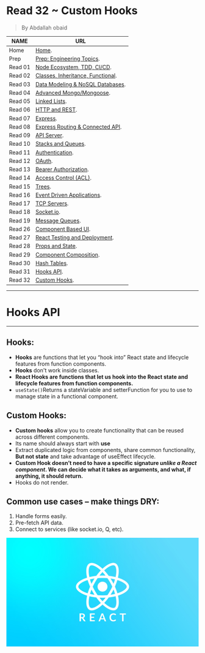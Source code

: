 # Read 32 ~ Custom Hooks
> By Abdallah obaid

**NAME**     | **URL**
------------ | -------------
Home         | [Home](https://abdallah-401-advanced-javascript.github.io/reading-notes-401/).
 Prep        | [Prep: Engineering Topics](https://abdallah-401-advanced-javascript.github.io/reading-notes-401/Prep).
 Read 01     | [Node Ecosystem, TDD, CI/CD](https://abdallah-401-advanced-javascript.github.io/reading-notes-401/class-01).
 Read 02     | [Classes, Inheritance, Functional](https://abdallah-401-advanced-javascript.github.io/reading-notes-401/class-02).
 Read 03     | [Data Modeling & NoSQL Databases](https://abdallah-401-advanced-javascript.github.io/reading-notes-401/class-03).
 Read 04     | [Advanced Mongo/Mongoose](https://abdallah-401-advanced-javascript.github.io/reading-notes-401/class-04).
 Read 05     | [Linked Lists](https://abdallah-401-advanced-javascript.github.io/reading-notes-401/class-05).
 Read 06     | [HTTP and REST](https://abdallah-401-advanced-javascript.github.io/reading-notes-401/class-06).
 Read 07     | [Express](https://abdallah-401-advanced-javascript.github.io/reading-notes-401/class-07).
 Read 08     | [Express Routing & Connected API](https://abdallah-401-advanced-javascript.github.io/reading-notes-401/class-08).
 Read 09     | [API Server](https://abdallah-401-advanced-javascript.github.io/reading-notes-401/class-09).
 Read 10     | [Stacks and Queues](https://abdallah-401-advanced-javascript.github.io/reading-notes-401/class-10).
 Read 11     | [Authentication](https://abdallah-401-advanced-javascript.github.io/reading-notes-401/class-11).
 Read 12     | [OAuth](https://abdallah-401-advanced-javascript.github.io/reading-notes-401/class-12).
 Read 13     | [Bearer Authorization](https://abdallah-401-advanced-javascript.github.io/reading-notes-401/class-13).
 Read 14     | [Access Control (ACL)](https://abdallah-401-advanced-javascript.github.io/reading-notes-401/class-14).
 Read 15     | [Trees](https://abdallah-401-advanced-javascript.github.io/reading-notes-401/class-15).
 Read 16     | [Event Driven Applications](https://abdallah-401-advanced-javascript.github.io/reading-notes-401/class-16).
 Read 17     | [TCP Servers](https://abdallah-401-advanced-javascript.github.io/reading-notes-401/class-17). 
 Read 18     | [Socket.io](https://abdallah-401-advanced-javascript.github.io/reading-notes-401/class-18).
 Read 19     | [Message Queues](https://abdallah-401-advanced-javascript.github.io/reading-notes-401/class-19).
 Read 26     | [Component Based UI](https://abdallah-401-advanced-javascript.github.io/reading-notes-401/class-26). 
 Read 27     | [React Testing and Deployment](https://abdallah-401-advanced-javascript.github.io/reading-notes-401/class-27).  
 Read 28     | [Props and State](https://abdallah-401-advanced-javascript.github.io/reading-notes-401/class-28). 
 Read 29     | [Component Composition](https://abdallah-401-advanced-javascript.github.io/reading-notes-401/class-29).
 Read 30     | [Hash Tables](https://abdallah-401-advanced-javascript.github.io/reading-notes-401/class-30).
 Read 31     | [Hooks API](https://abdallah-401-advanced-javascript.github.io/reading-notes-401/class-31). 
 Read 32     | [Custom Hooks](https://abdallah-401-advanced-javascript.github.io/reading-notes-401/class-32). 
----------------------------------
# Hooks API
----------------------------------

 ## Hooks:
  * **Hooks** are functions that let you “hook into” React state and lifecycle features from function components.
  * **Hooks** don't work inside classes.
  * **React Hooks are functions that let us hook into the React state and lifecycle features from function components.**
  * `useState()`Returns a stateVariable and setterFunction for you to use to manage state in a functional component.

 ## Custom Hooks:
  * **Custom hooks** allow you to create functionality that can be reused across different components.
  * Its name should always start with **use**
  * Extract duplicated logic from components, share common functionality, **But not state** and take advantage of useEffect lifecycle.
  * **Custom Hook doesn’t need to have a specific signature *unlike a React component*. We can decide what it takes as arguments, and what, if anything, it should return.**
  * Hooks do not render.

 ## Common use cases – make things DRY:
  1. Handle forms easily.
  2. Pre-fetch API data.
  3. Connect to services (like socket.io, Q, etc).
  

 ![React](./Img/React.jpg)